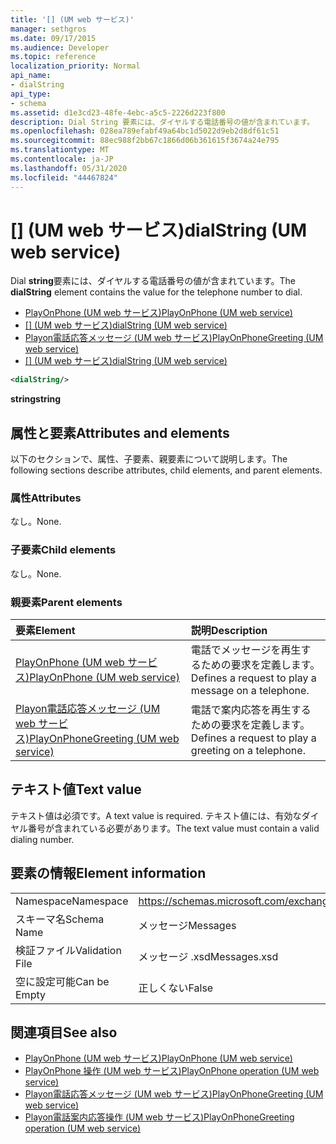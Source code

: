 ```yaml
---
title: '[] (UM web サービス)'
manager: sethgros
ms.date: 09/17/2015
ms.audience: Developer
ms.topic: reference
localization_priority: Normal
api_name:
- dialString
api_type:
- schema
ms.assetid: d1e3cd23-48fe-4ebc-a5c5-2226d223f800
description: Dial String 要素には、ダイヤルする電話番号の値が含まれています。
ms.openlocfilehash: 028ea789efabf49a64bc1d5022d9eb2d8df61c51
ms.sourcegitcommit: 88ec988f2bb67c1866d06b361615f3674a24e795
ms.translationtype: MT
ms.contentlocale: ja-JP
ms.lasthandoff: 05/31/2020
ms.locfileid: "44467824"
---
```

# <a name="dialstring-um-web-service"></a><span data-ttu-id="605b7-103">[] (UM web サービス)</span><span class="sxs-lookup"><span data-stu-id="605b7-103">dialString (UM web service)</span></span>

<span data-ttu-id="605b7-104">Dial **string**要素には、ダイヤルする電話番号の値が含まれています。</span><span class="sxs-lookup"><span data-stu-id="605b7-104">The **dialString** element contains the value for the telephone number to dial.</span></span> 
  
- [<span data-ttu-id="605b7-105">PlayOnPhone (UM web サービス)</span><span class="sxs-lookup"><span data-stu-id="605b7-105">PlayOnPhone (UM web service)</span></span>](playonphone-um-web-service.md) 
- <span data-ttu-id="605b7-106">[[] (UM web サービス)](dialstring-um-web-service.md)</span><span class="sxs-lookup"><span data-stu-id="605b7-106">[dialString (UM web service)](dialstring-um-web-service.md)</span></span> 
- [<span data-ttu-id="605b7-107">Playon電話応答メッセージ (UM web サービス)</span><span class="sxs-lookup"><span data-stu-id="605b7-107">PlayOnPhoneGreeting (UM web service)</span></span>](playonphonegreeting-um-web-service.md) 
- <span data-ttu-id="605b7-108">[[] (UM web サービス)](dialstring-um-web-service.md)</span><span class="sxs-lookup"><span data-stu-id="605b7-108">[dialString (UM web service)](dialstring-um-web-service.md)</span></span>
  
```xml
<dialString/>
```

 <span data-ttu-id="605b7-109">**string**</span><span class="sxs-lookup"><span data-stu-id="605b7-109">**string**</span></span>
## <a name="attributes-and-elements"></a><span data-ttu-id="605b7-110">属性と要素</span><span class="sxs-lookup"><span data-stu-id="605b7-110">Attributes and elements</span></span>

<span data-ttu-id="605b7-111">以下のセクションで、属性、子要素、親要素について説明します。</span><span class="sxs-lookup"><span data-stu-id="605b7-111">The following sections describe attributes, child elements, and parent elements.</span></span>
  
### <a name="attributes"></a><span data-ttu-id="605b7-112">属性</span><span class="sxs-lookup"><span data-stu-id="605b7-112">Attributes</span></span>

<span data-ttu-id="605b7-113">なし。</span><span class="sxs-lookup"><span data-stu-id="605b7-113">None.</span></span>
  
### <a name="child-elements"></a><span data-ttu-id="605b7-114">子要素</span><span class="sxs-lookup"><span data-stu-id="605b7-114">Child elements</span></span>

<span data-ttu-id="605b7-115">なし。</span><span class="sxs-lookup"><span data-stu-id="605b7-115">None.</span></span>
  
### <a name="parent-elements"></a><span data-ttu-id="605b7-116">親要素</span><span class="sxs-lookup"><span data-stu-id="605b7-116">Parent elements</span></span>

|<span data-ttu-id="605b7-117">**要素**</span><span class="sxs-lookup"><span data-stu-id="605b7-117">**Element**</span></span>|<span data-ttu-id="605b7-118">**説明**</span><span class="sxs-lookup"><span data-stu-id="605b7-118">**Description**</span></span>|
|:-----|:-----|
|[<span data-ttu-id="605b7-119">PlayOnPhone (UM web サービス)</span><span class="sxs-lookup"><span data-stu-id="605b7-119">PlayOnPhone (UM web service)</span></span>](playonphone-um-web-service.md) <br/> |<span data-ttu-id="605b7-120">電話でメッセージを再生するための要求を定義します。</span><span class="sxs-lookup"><span data-stu-id="605b7-120">Defines a request to play a message on a telephone.</span></span>  <br/> |
|[<span data-ttu-id="605b7-121">Playon電話応答メッセージ (UM web サービス)</span><span class="sxs-lookup"><span data-stu-id="605b7-121">PlayOnPhoneGreeting (UM web service)</span></span>](playonphonegreeting-um-web-service.md) <br/> |<span data-ttu-id="605b7-122">電話で案内応答を再生するための要求を定義します。</span><span class="sxs-lookup"><span data-stu-id="605b7-122">Defines a request to play a greeting on a telephone.</span></span>  <br/> |
   
## <a name="text-value"></a><span data-ttu-id="605b7-123">テキスト値</span><span class="sxs-lookup"><span data-stu-id="605b7-123">Text value</span></span>

<span data-ttu-id="605b7-124">テキスト値は必須です。</span><span class="sxs-lookup"><span data-stu-id="605b7-124">A text value is required.</span></span> <span data-ttu-id="605b7-125">テキスト値には、有効なダイヤル番号が含まれている必要があります。</span><span class="sxs-lookup"><span data-stu-id="605b7-125">The text value must contain a valid dialing number.</span></span>
  
## <a name="element-information"></a><span data-ttu-id="605b7-126">要素の情報</span><span class="sxs-lookup"><span data-stu-id="605b7-126">Element information</span></span>

|||
|:-----|:-----|
|<span data-ttu-id="605b7-127">Namespace</span><span class="sxs-lookup"><span data-stu-id="605b7-127">Namespace</span></span>  <br/> |https://schemas.microsoft.com/exchange/services/2006/messages  <br/> |
|<span data-ttu-id="605b7-128">スキーマ名</span><span class="sxs-lookup"><span data-stu-id="605b7-128">Schema Name</span></span>  <br/> |<span data-ttu-id="605b7-129">メッセージ</span><span class="sxs-lookup"><span data-stu-id="605b7-129">Messages</span></span>  <br/> |
|<span data-ttu-id="605b7-130">検証ファイル</span><span class="sxs-lookup"><span data-stu-id="605b7-130">Validation File</span></span>  <br/> |<span data-ttu-id="605b7-131">メッセージ .xsd</span><span class="sxs-lookup"><span data-stu-id="605b7-131">Messages.xsd</span></span>  <br/> |
|<span data-ttu-id="605b7-132">空に設定可能</span><span class="sxs-lookup"><span data-stu-id="605b7-132">Can be Empty</span></span>  <br/> |<span data-ttu-id="605b7-133">正しくない</span><span class="sxs-lookup"><span data-stu-id="605b7-133">False</span></span>  <br/> |
   
## <a name="see-also"></a><span data-ttu-id="605b7-134">関連項目</span><span class="sxs-lookup"><span data-stu-id="605b7-134">See also</span></span>

- [<span data-ttu-id="605b7-135">PlayOnPhone (UM web サービス)</span><span class="sxs-lookup"><span data-stu-id="605b7-135">PlayOnPhone (UM web service)</span></span>](playonphone-um-web-service.md)  
- [<span data-ttu-id="605b7-136">PlayOnPhone 操作 (UM web サービス)</span><span class="sxs-lookup"><span data-stu-id="605b7-136">PlayOnPhone operation (UM web service)</span></span>](playonphone-operation-um-web-service.md)  
- [<span data-ttu-id="605b7-137">Playon電話応答メッセージ (UM web サービス)</span><span class="sxs-lookup"><span data-stu-id="605b7-137">PlayOnPhoneGreeting (UM web service)</span></span>](playonphonegreeting-um-web-service.md)  
- [<span data-ttu-id="605b7-138">Playon電話案内応答操作 (UM web サービス)</span><span class="sxs-lookup"><span data-stu-id="605b7-138">PlayOnPhoneGreeting operation (UM web service)</span></span>](playonphonegreeting-operation-um-web-service.md)

